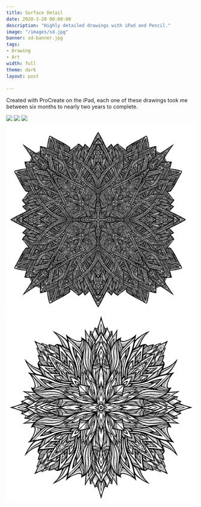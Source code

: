 ```yaml
---
title: Surface Detail
date: 2020-3-20 00:00:00
description: "Highly detailed drawings with iPad and Pencil."
image: "/images/sd.jpg"
banner: sd-banner.jpg
tags:
- Drawing
- Art
width: full
theme: dark
layout: post

---
```


Created with ProCreate on the iPad, each one of these drawings took me between six months to nearly two years to complete. 

<img src="/images/surface-detail-5.jpg" class="wide mb">
<img src="/images/surface-detail-4.jpg" class="wide mb">
<img src="/images/surface-detail-3.jpg" class="wide mb">
<img src="/images/surface-detail-2.jpg" class="wide mb">
<img src="/images/surface-detail-1.jpg" class="wide mb">


